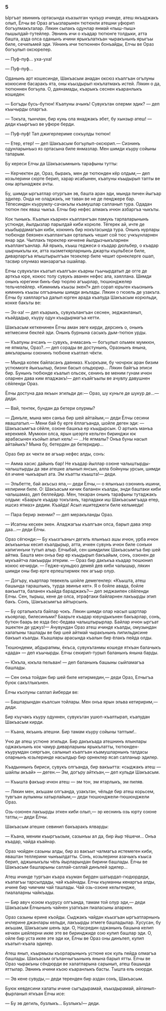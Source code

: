 ### 5

Ыргъат эвининъ ортасында къазылган чукъур ичинде, атеш якъаджакъ олып, Ёлчы ве Ораз агъызларынен тютюнли атешни уфюрип богъулмакъталар.
Лякин сылакъ одунлар янмай «пыш-пыш» пышылдай-тутейлер.
Эвнинъ ичи о къадар тютюнге толдыки, атта башта, азда олса оданынъ ичини ярыкълаткъан чыракънынъ ярыгъы биле, сечильмей эди.
Уйнинъ ичи тютюннен бонъайды, Елчы ве Ораз богъулып оксюрелер.

— Пуф-пуф...
уха-уха!

— Пуф-пуф...

Оданынъ арт кошесинде, Шакъасым анадан оксюз къалгъан огълуны кокюсине басаракъ ята, оны къыздырып юкълатмакъ истей.
Лякин о да, тютюннен богъула.
О, даянамады, къарыкъ сеснен къаранлыкъ кошеден:

— Богъды бусь-бутюн!
Къапуны ачынъ!
Сувукътан олерми эдик?
— деп къычырды оларгъа.

— Токъта, тынчлан, бир кунь ола янаджакъ эбет, бу хынзыр атеш!
— деди къыргъыз ве уфюре берди.

— Пуф-пуф!
Тап джигерлериме сокъулды тютюн!

— Етер, етер!
— деп Шакъасым богъулып-оксюрип.— Сизнинъ одунларынъыз яз ортасына биле янмазлар.
Мен шимди къуру сойыны тапарым.

Бу кереси Елчы да Шакъасымнынъ тарафыны тутты:

— Керчектен де, Ораз, быракъ, мен де тютюнден кёр олдым,— деп козьлерини сюрте берип, харар исабынен, къапуны къыдырып тапты ве оны артынаджек ачты.

Бу, шимди ыргъатлар отургъан эв, башта аран эди, мында пичен йыгъар эдилер.
Онда не оладжакъ, не таван ве не де пенджере бар.
Тёпесинден къурумлу-сачакълы къамушлар салланып тура.
Одадан тютюн пек яваш чыкъа.
Елчы бир нефес алмакъ ичюн азбаргъа чыкъты.

Кок тыныкъ.
Къалын къарнен къаплангъан памукь тарлаларынынъ устюнде, йылдызлар парылдай киби корюле.
Тёгерек ай, ичте де къыбырдамагъан киби, кокнинъ бир нокътасында тура.
Онынъ нурлары тюбюнде беязнен къаплангъан орталыкъ чешит сой тюс учкъунларнен янар эди.
Чыплакъ тереклер кичкене йылдызчыкъларнен къаплангъанлар.
Ай ярыкъ, къыш геджеси о къадар дюльбер, о къадар шырныкълы ки, атта хызметкярларнынъ джарты къульбеси биле, диварларгъа япыштырылгъан тезеклер биле чешит орнеклерге ошап, тасвир олунмаз манзарагъа ошайлар.

Елчы сувукътан къатып къалгъан къарны гъычырдатып де огге де арткъа юре, кокюс толу сувукъ аванен нефес ала, хаяллана.
Шимди онынъ юрегини бинъ-бир тюрлю агъырлар, тюшюнджелер тельчелейлер.
«Кимнимъ къызы экен?» деп сорап юрьген къызнынъ кимнинъ къызы олгъаныны шимди анълады.
Лякин о гюзель де узакъта.
Ёлчы бу хаялларгъа далып юрген арада къапуда Шакъасым корюльди, кокке бакъты ве:

— Эх-ха!
— деп къарыкъ, сувукълангъан сеснен, эеджанланып, къайдадыр, къуру одун къыдырмагъа кетти.

Шакъасым кеткенинен Ёлчы аман эвге кирди, дерсинъ о, онынъ кетмесини беклей эди.
Онынъ бурнына сасыкъ дым-тютюн урды.

— Къапуны ачсанъ — сувукъ, ачмасанъ — богъулып ольмек мумкюн, не япмалы, Ораз?..— деп сорады ве достунынъ, Оразнынъ янына, аякъларыны озюнинъ тюбюне къатлап чёкти.

— Мында копек байласанъ даянмаз.
Къоркъам, бу чючрюк аран бизим устюмизге йыкъылыр, бизни басып ольдюрир...
Лякин байгъа эписи бир.
Бунынъ тюбюнде къалып ольсек, сенинъ ве меним гунам ичюн оларнен дава ким япаджакъ!— деп къайгъылы ве ачувлу давушнен сёйленди Ораз.

Ёлчы достуна даа якъын эгильди де:— Ораз, шу куньге де шукур де...— деди.

— Вай, тентек, бундан да бетери олурмы?

— Динъле, мына мен санъа бир шей айтайым,— деди Ёлчы сесини явашлатып.— Мени бай бу ерге ёллагъанда, шойле деген эди: — Шакъасымгъа сёйле, озюне башкъа ер къыдырсын.
О артыкъ манъа керекмей.
Мумкюн олса, ярын шеэрге кельген биринджи юк арабасынен къойып алып кель!
— ...Не япмалы?
Онъа буны насыл айтайыкъ?
Мына бу, бетерден де бетеридир...

Ораз бир ах чекти ве агъыр нефес алды, сонъ:

— Амма хасис дайынъ бар!
Не къадар йыллар озюне чалыштырды-чалыштырды да эви атешке алынып янсын, алла бойнуны урсын, шимди ёл ичине чыкъарып ата.
Эм къатты къышта!— деди.

— Эльбетте, бай акъсыз япа,— деди Ёлчы,— о ялынъыз озюнинъ ишини, келирини биле.
О: Шакъасым кичик баланен къалды, энди баштаки киби чалышамаз, деп беллейдир.
Мен, текаран онынъ тарафыны тутаджакъ олдым: «Баарьге къадар токътанъ, тарладаки иш Шакъасымгъада етер, ишсиз ятмаз» дедим.
Къайда!
Асыл ишитеджеги биле кельмеди!

— Пара берир экенми?
— деп меракъланды Ораз.

— Исапны кескен экен.
Аладжагъы къалгъан олса, барып дава этер даа...— деди Ёлчы.

Ораз сёгюнди:— Бу къызгъаныч дегиль ялынъыз ашы ичюн, урба ичюн акъкъынъы кесип къалдырыр, атта, ичкен сувунъ ичюн биле сонъки капигинъни тутып алыр.
Елчыбай, сен шимдилик Шакъасымгъа бир шей айтма.
Башта мен онъа бир ер къыдырып бакъайым, сонъ, озюнен де мукъайтча лакъырды этерим.
— Ораз бир дакъкъа къадар тюшюнип кокюс кечирди.
— Гедже-куньдюз демей дев киби чалышыр, лякин шимди оны бир ерге ерлештирмек пек агъыр олур.

— Догъру, къартлар тевекель шойле демегенлер: «Къышта, атеш башында тарашлыкъ, турда эвинъе кет».
Я о бойле авада, бойле вакъытта, баланен къайда бараджакъ?— деп эеджаипен сёйленди Елчы.
Сен, тырыш, кене де олса, этрафтаки байларнен лакъырды этип бакъ.
Сонъ, Шакъасымгъа айтырсынъ.

— Бу орталыкъта байлар чокъ.
Лякин шимди олар насыл шартлар къоярлар, билесинъми?
Баарьге къадар ювундыкънен бакъарлар, сонъ, бутюн баарь ве язда бес-бедава чалыштырырлар.
Байлар ичюн ыргъат эшектен де уджуз!— Ачувундан Ораз атеш ичинде къалды, омузындан халатыны ташлады ве бир шей айтмай чыракънынъ липильдисине бакъып къалды.
Къашлары арасында къалын бир ёлакъ пейда олды.

Тюшюндеми, абдырапмы, ёкъса, сувукътанмы кошеде яткъан балачыкъ «дада» — деп къычырды.
Елчы секирип-турып баланынъ янына барды.

— Юкъла, юкъла пельван!
— деп баланынъ башыны сыйпамагъа башлады.

— Сен онъа тойдан бир шей биле кетирмедин,— деди Ораз, Елчыгъа буюк сакътлыкънен.

Ёлчы къолуны саллап йиберди ве:

— Башларындан къалсын тойлары.
Мен онъа ярын эльва кетиририм,— деди.

Бир къучакъ къуру одуннен, сувукътан ушюп-къалтырап, къапудан Шакъасым кирди.

— Къана, якъынъ атешни.
Бир тамам къуру сойыны таптым!..

Учю де атеш устюне эгильди.
Бир дакъкъада атешнинъ ялынлары оджакънынъ кок чамур диварларыны ярыкълатты, тютюнден-къурумдан сияргъан, салынып къалгъан къамушларнынъ талдасы оларнынъ юзьлеринде насылдыр бир орнеклер ясап салланыр эдилер.

Къадыннынъ бириси, сувукъ олгъанда, бир вакъытта: «сыджакъ атеш — шайлы акъай» — деген.— Эм, догъру айткъан,— деп кульди Шакъасым.

— Къышта факъыр ичюн атеш — эм тон, эм ятарлыкъ, эм пиляв.

— Лякин мен, акъшам олгъанда, узакътан, чёльде бир атеш корьсем, тувгъан аулымны хатырлайым,— деди тюшюнджели-тюшюнджели Ораз.

Озь-озюнен лакъырды эткен киби олып,— эр кеснинъ озь юрту озюне татлы,— деди Ёлчы.

Шакъасым атешке севинип бакъаракъ ялварды:

— Къана, меним къыргъызым, сазынъы ал да, бир йыр тёшечи...
Онъа къадар, чайда къайнар.

Ораз чюйден сазыны алды, бир аз вакъыт чалмагъа истемеген киби, яваштан теллерини чынъылдатты.
Сонъ, козьлерини азачыкъ къыса берип, аджыныкълы чёль йырларындан бирини башлады.
Ёлчы ве Шакъасым башларыны саллай-саллай динълей эдилер...

Атеш ичинде тургъан къара къуман бирден шатырдап-гюдюрдеди, къапагъы тарсылдады, чай къайнады.
Ёлчы къуманны кенаргъа алды, ичине бир чимчим чай ташлады.
Чай озь-озюне кельгендже, пиалаларны чайкъады.

— Бир авуч юзюм къурусу олгъанда, тамам той олур эди,— деди Шакъасым Ёлчынынъ чайнен узаткъан пиаласыны аларкен.

Ораз сазыны ерине къойды.
Сыджакъ чайдан къызгъан ыргъатларнынъ ичлерине джанлары кельди, лакъырды этмеге башладылар.
Хусусан, бу акъшам, Шакъасым шенъ эди.
О, Насредин оджанынъ башына келип кечкен шейлерни икяе эте ве биринджиде озю кулип башлар эди.
О, ойле бир уста икяе эте эди ки, Ёлчы ве Ораз оны динълеп, кулип къатып-къала эдилер.

Атеш янып, къырмызы къорларынынъ устюне кок куль пейда олмагъа башлады.
Шакъасым огъланчыгъынынъ янына барып ятты.
Ёлчы ве Ораз чыракъны сёндюрди ве халатларына сарынып, атеш башында яттылар.
Эвнинъ ичини къою къаранлыкъ басты.
Тышта ель окюрди.

— Эв кене сувуды,— деди теренден бир аздан сонъ, Шакъасым.

Буюк кевдесини халаты ичине сыгъдырамай, къыздырамай, айланып-фырланып яткъан Ёлчы исе:

— Бу эв дегиль, бузлыкъ...
Бузлыкъ!— деди.

